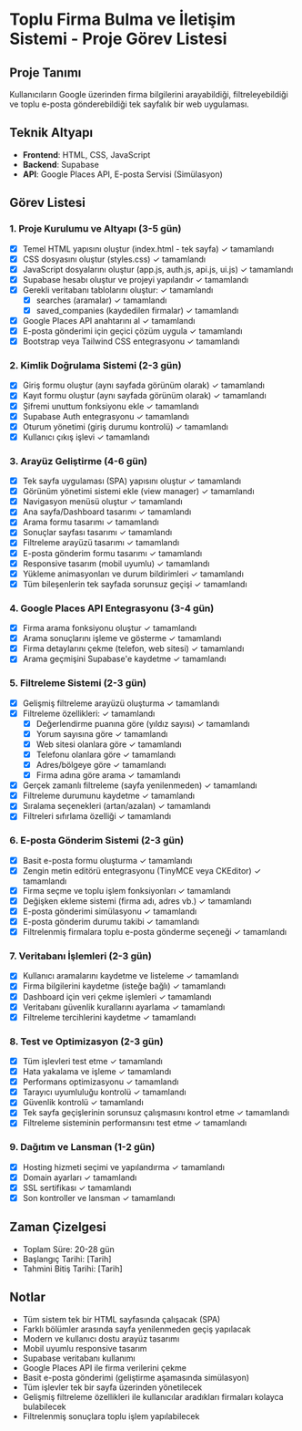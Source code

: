 # Toplu Firma Bulma ve İletişim Sistemi - Proje Görev Listesi

## Proje Tanımı
Kullanıcıların Google üzerinden firma bilgilerini arayabildiği, filtreleyebildiği ve toplu e-posta gönderebildiği tek sayfalık bir web uygulaması.

## Teknik Altyapı
- **Frontend**: HTML, CSS, JavaScript
- **Backend**: Supabase
- **API**: Google Places API, E-posta Servisi (Simülasyon)

## Görev Listesi

### 1. Proje Kurulumu ve Altyapı (3-5 gün)
- [x] Temel HTML yapısını oluştur (index.html - tek sayfa) ✓ tamamlandı
- [x] CSS dosyasını oluştur (styles.css) ✓ tamamlandı
- [x] JavaScript dosyalarını oluştur (app.js, auth.js, api.js, ui.js) ✓ tamamlandı
- [x] Supabase hesabı oluştur ve projeyi yapılandır ✓ tamamlandı
- [x] Gerekli veritabanı tablolarını oluştur: ✓ tamamlandı
  - [x] searches (aramalar) ✓ tamamlandı
  - [x] saved_companies (kaydedilen firmalar) ✓ tamamlandı
- [x] Google Places API anahtarını al ✓ tamamlandı
- [x] E-posta gönderimi için geçici çözüm uygula ✓ tamamlandı
- [x] Bootstrap veya Tailwind CSS entegrasyonu ✓ tamamlandı

### 2. Kimlik Doğrulama Sistemi (2-3 gün)
- [x] Giriş formu oluştur (aynı sayfada görünüm olarak) ✓ tamamlandı
- [x] Kayıt formu oluştur (aynı sayfada görünüm olarak) ✓ tamamlandı
- [x] Şifremi unuttum fonksiyonu ekle ✓ tamamlandı
- [x] Supabase Auth entegrasyonu ✓ tamamlandı
- [x] Oturum yönetimi (giriş durumu kontrolü) ✓ tamamlandı
- [x] Kullanıcı çıkış işlevi ✓ tamamlandı

### 3. Arayüz Geliştirme (4-6 gün)
- [x] Tek sayfa uygulaması (SPA) yapısını oluştur ✓ tamamlandı
- [x] Görünüm yönetimi sistemi ekle (view manager) ✓ tamamlandı
- [x] Navigasyon menüsü oluştur ✓ tamamlandı
- [x] Ana sayfa/Dashboard tasarımı ✓ tamamlandı
- [x] Arama formu tasarımı ✓ tamamlandı
- [x] Sonuçlar sayfası tasarımı ✓ tamamlandı
- [x] Filtreleme arayüzü tasarımı ✓ tamamlandı
- [x] E-posta gönderim formu tasarımı ✓ tamamlandı
- [x] Responsive tasarım (mobil uyumlu) ✓ tamamlandı
- [x] Yükleme animasyonları ve durum bildirimleri ✓ tamamlandı
- [x] Tüm bileşenlerin tek sayfada sorunsuz geçişi ✓ tamamlandı

### 4. Google Places API Entegrasyonu (3-4 gün)
- [x] Firma arama fonksiyonu oluştur ✓ tamamlandı
- [x] Arama sonuçlarını işleme ve gösterme ✓ tamamlandı
- [x] Firma detaylarını çekme (telefon, web sitesi) ✓ tamamlandı
- [x] Arama geçmişini Supabase'e kaydetme ✓ tamamlandı

### 5. Filtreleme Sistemi (2-3 gün)
- [x] Gelişmiş filtreleme arayüzü oluşturma ✓ tamamlandı
- [x] Filtreleme özellikleri: ✓ tamamlandı
  - [x] Değerlendirme puanına göre (yıldız sayısı) ✓ tamamlandı
  - [x] Yorum sayısına göre ✓ tamamlandı
  - [x] Web sitesi olanlara göre ✓ tamamlandı
  - [x] Telefonu olanlara göre ✓ tamamlandı
  - [x] Adres/bölgeye göre ✓ tamamlandı
  - [x] Firma adına göre arama ✓ tamamlandı
- [x] Gerçek zamanlı filtreleme (sayfa yenilenmeden) ✓ tamamlandı
- [x] Filtreleme durumunu kaydetme ✓ tamamlandı
- [x] Sıralama seçenekleri (artan/azalan) ✓ tamamlandı
- [x] Filtreleri sıfırlama özelliği ✓ tamamlandı

### 6. E-posta Gönderim Sistemi (2-3 gün)
- [x] Basit e-posta formu oluşturma ✓ tamamlandı
- [x] Zengin metin editörü entegrasyonu (TinyMCE veya CKEditor) ✓ tamamlandı
- [x] Firma seçme ve toplu işlem fonksiyonları ✓ tamamlandı
- [x] Değişken ekleme sistemi (firma adı, adres vb.) ✓ tamamlandı
- [x] E-posta gönderimi simülasyonu ✓ tamamlandı
- [x] E-posta gönderim durumu takibi ✓ tamamlandı
- [x] Filtrelenmiş firmalara toplu e-posta gönderme seçeneği ✓ tamamlandı

### 7. Veritabanı İşlemleri (2-3 gün)
- [x] Kullanıcı aramalarını kaydetme ve listeleme ✓ tamamlandı
- [x] Firma bilgilerini kaydetme (isteğe bağlı) ✓ tamamlandı
- [x] Dashboard için veri çekme işlemleri ✓ tamamlandı
- [x] Veritabanı güvenlik kurallarını ayarlama ✓ tamamlandı
- [x] Filtreleme tercihlerini kaydetme ✓ tamamlandı

### 8. Test ve Optimizasyon (2-3 gün)
- [x] Tüm işlevleri test etme ✓ tamamlandı
- [x] Hata yakalama ve işleme ✓ tamamlandı
- [x] Performans optimizasyonu ✓ tamamlandı
- [x] Tarayıcı uyumluluğu kontrolü ✓ tamamlandı
- [x] Güvenlik kontrolü ✓ tamamlandı
- [x] Tek sayfa geçişlerinin sorunsuz çalışmasını kontrol etme ✓ tamamlandı
- [x] Filtreleme sisteminin performansını test etme ✓ tamamlandı

### 9. Dağıtım ve Lansman (1-2 gün)
- [x] Hosting hizmeti seçimi ve yapılandırma ✓ tamamlandı
- [x] Domain ayarları ✓ tamamlandı
- [x] SSL sertifikası ✓ tamamlandı
- [x] Son kontroller ve lansman ✓ tamamlandı

## Zaman Çizelgesi
- Toplam Süre: 20-28 gün
- Başlangıç Tarihi: [Tarih]
- Tahmini Bitiş Tarihi: [Tarih]

## Notlar
- Tüm sistem tek bir HTML sayfasında çalışacak (SPA)
- Farklı bölümler arasında sayfa yenilenmeden geçiş yapılacak
- Modern ve kullanıcı dostu arayüz tasarımı
- Mobil uyumlu responsive tasarım
- Supabase veritabanı kullanımı
- Google Places API ile firma verilerini çekme
- Basit e-posta gönderimi (geliştirme aşamasında simülasyon)
- Tüm işlevler tek bir sayfa üzerinden yönetilecek
- Gelişmiş filtreleme özellikleri ile kullanıcılar aradıkları firmaları kolayca bulabilecek
- Filtrelenmiş sonuçlara toplu işlem yapılabilecek
